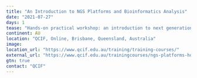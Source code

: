 ```yaml
---
title: "An Introduction to NGS Platforms and Bioinformatics Analysis"
date: "2021-07-27"
days: 1
tease: "Hands-on practical workshop: an introduction to next generation sequencing technologies and how they work, providers, common bioinformatics workflows, standardised file types, quality control and an introduction to Galaxy Australia."
continent: AU
location: "QCIF, Online, Brisbane, Queensland, Australia"
image: 
location_url: "https://www.qcif.edu.au/training/training-courses/"
external_url: "https://www.qcif.edu.au/trainingcourses/ngs-platforms-how-data-generation-impacts-bioinformatics-analysis/"
gtn: true
contact: "QCIF"
---
```

